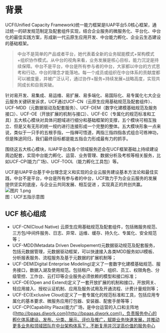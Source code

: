 # 背景

UCF(Unified Capacity Framework)统一能力框架是IUAP平台5.0核心框架，通过统一的研发规范制定及配套组件实现，结合企业服务的微服务化、平台化、中台化的最佳实践方案，形成新一代云原生应用开发、中台能力孵化、企业云生态建设的基础框架。

> 中台不是简单的产品或者平台，她代表着全新的业务赋能模式+架构模式+组织协作模式。从中台的视角来看，业务发展是核心目标，能力沉淀是持续保障。中台不是平台，中台是所有参与者的中台，大家都以中台的方式思考和行动，中台的理念才能落地。每一个成员或组织在中台体系的贡献度都可以被度量，并被广泛认可，通过协作+服务+持续发展+战略高度，实现共同成长和自我突破。


针对易开发、易集成、易运维、易扩展、易多端化、易国际化、易专属化七大企业云服务关键研发诉求，UCF通过UCF-CN（云原生应用基础规范及配套组件）、UCF-MDD（元数据驱动及配套服务）、UCF-DEM（数字化建模基础规范及服务接口）、UCF-OE（开放扩展的机制与接口）、UCF-EC（专属化的规范标准和工具）五大核心模块对具体问题域进行细分和基础框架的支撑，五个模块可相互独立、但是又有无形的统一规约进行连接形成一个完整的整体。五大模块形象一点来说，类似于一只手的五根手指，一指禅可悟道，两指三指四指各式组合可练神功，但是殊途同归，我们最终目标都是能五指合力形成最有力的抓手。

围绕这五大核心模块，IUAP平台及各个领域服务还会在UCF框架基础上持续建设周边配套，实现中台能力孵化、运营、业务管理、数据分析及考核等相关服务，比如UCF-CP(能力广场)、UCF-TOOL（能力孵化工具包）等。

UCF是IUAP平台基于中台理念定义和实现的企业云服务建设基本方法论和最佳实践，中台不是平台，中台是所有参与者的中台，UCF致力于为企业云服务的发展提供坚实的底座，与企业云共同发展、相互促进 ，实现真正的共创共赢。<br />![图片 1.png](https://cdn.nlark.com/yuque/0/2019/png/85184/1550303948046-6a4225b4-0775-4780-8fc7-a71ad2aa4db5.png#align=left&display=inline&height=611&name=%E5%9B%BE%E7%89%87%201.png&originHeight=709&originWidth=865&size=155526&width=746)<br />图：UCF五指示意图
<a name="e4cc1383"></a>
## UCF 核心组成

- UCF-CN(Cloud Native) 云原生应用基础规范及配套组件，包括微服务规范、三方包/中间件服务、日志、异常、运维、缓存、持久化、专属化、安全规范等；
- UCF-MDD(Metadata Driven Developement)元数据驱动规范及配套服务，包括元数据管理，元数据驱动框架，可以快速接入各类MDD服务如UI模板、分析报表服务、流程服务及基于元数据的扩展机制等；
- UCF-DEM(Digital Enterprise Modeling)定义了一套数字化建模基础规范、服务接口，数据入湖及使用规范。包括租户、用户、组织、员工、权限角色、分级管控、工作台、云打印等企业服务必须依赖的模型和接口标准；
- UCF-OE(Open and Extend)定义了一套开放扩展的机制和接口，开放网关、轻应用接入、授权认证机制、应用及服务试用及开通流程、计费计量规则等；
- UCF-EC(Exclusive Cloud)定义了一套专属化的规范标准和工具，包括应用专属化的基本要求、微服务应用打包器、安装器、配套手册等等；
- UCF-CP(Capability Plaza)能力广场，是中台运营的入口和主阵地([http://bpaas.diwork.com](http://bpaas.diwork.com))，负责服务中心的孵化体系建设、发布、分类、展示、评价及推广，赋能业务快速发展，并推动更多业务和领域团队在中台架构体系下，不断复用并沉淀高价值的服务中心
